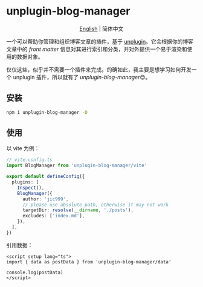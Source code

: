 # unplugin-blog-manager

<p align="center"><a href="./README.md">English</a> | 简体中文</p>

一个可以帮助你管理和组织博客文章的插件，基于 [unplugin](https://github.com/unjs/unplugin)。它会根据你的博客文章中的 *front matter* 信息对其进行索引和分类，并对外提供一个易于渲染和使用的数据对象。

仅仅这些，似乎并不需要一个插件来完成。的确如此，我主要是想学习如何开发一个 unplugin 插件，所以就有了 *unplugin-blog-manager*😊。

## 安装

```bash
npm i unplugin-blog-manager -D
```

## 使用

以 vite 为例：

```ts
// vite.config.ts
import BlogManager from 'unplugin-blog-manager/vite'

export default defineConfig({
  plugins: [
    Inspect(),
    BlogManager({
      author: 'jic999',
      // please use absolute path, otherwise it may not work
      targetDir: resolve(__dirname, './posts'),
      excludes: ['index.md'],
    }),
  ],
})
```

引用数据：

```Vue
<script setup lang="ts">
import { data as postData } from 'unplugin-blog-manager/data'

console.log(postData)
</script>
```